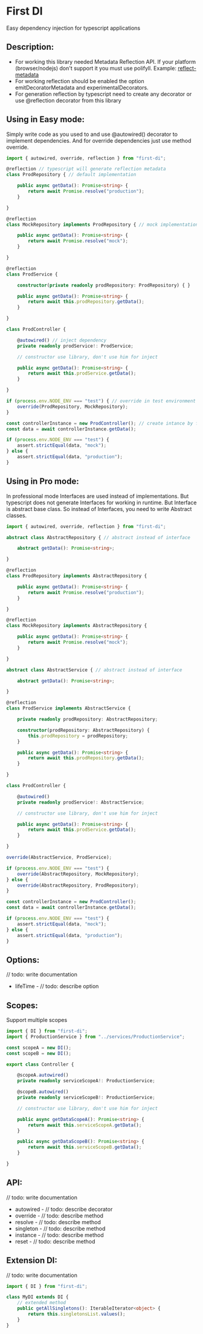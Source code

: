 First DI
=====

Easy dependency injection for typescript applications

Description:
------
- For working this library needed Metadata Reflection API. If your platform (browser/nodejs) don't support it you must use polifyll. Example: [reflect-metadata](https://www.npmjs.com/package/reflect-metadata)
- For working reflection should be enabled the option emitDecoratorMetadata and experimentalDecorators.
- For generation reflection by typescript need to create any decorator or use @reflection decorator from this library

Using in Easy mode:
------
 Simply write code as you used to and use @autowired() decorator to implement dependencies. And for override dependencies just use method override.

```typescript
import { autowired, override, reflection } from "first-di";

@reflection // typescript will generate reflection metadata
class ProdRepository { // default implementation

    public async getData(): Promise<string> {
        return await Promise.resolve("production");
    }

}

@reflection
class MockRepository implements ProdRepository { // mock implementation with same interface

    public async getData(): Promise<string> {
        return await Promise.resolve("mock");
    }

}

@reflection
class ProdService {

    constructor(private readonly prodRepository: ProdRepository) { }

    public async getData(): Promise<string> {
        return await this.prodRepository.getData();
    }

}

class ProdController {

    @autowired() // inject dependency
    private readonly prodService!: ProdService;

    // constructor use library, don't use him for inject

    public async getData(): Promise<string> {
        return await this.prodService.getData();
    }

}

if (process.env.NODE_ENV === "test") { // override in test environment
    override(ProdRepository, MockRepository);
}

const controllerInstance = new ProdController(); // create intance by framework
const data = await controllerInstance.getData();

if (process.env.NODE_ENV === "test") {
    assert.strictEqual(data, "mock");
} else {
    assert.strictEqual(data, "production");
}
```

Using in Pro mode:
------
 In professional mode Interfaces are used instead of implementations. But typescript does not generate Interfaces for working in runtime. But Interface is abstract base class. So instead of Interfaces, you need to write Abstract classes.

```typescript
import { autowired, override, reflection } from "first-di";

abstract class AbstractRepository { // abstract instead of interface

    abstract getData(): Promise<string>;

}

@reflection
class ProdRepository implements AbstractRepository {

    public async getData(): Promise<string> {
        return await Promise.resolve("production");
    }

}

@reflection
class MockRepository implements AbstractRepository {

    public async getData(): Promise<string> {
        return await Promise.resolve("mock");
    }

}

abstract class AbstractService { // abstract instead of interface

    abstract getData(): Promise<string>;

}

@reflection
class ProdService implements AbstractService {

    private readonly prodRepository: AbstractRepository;

    constructor(prodRepository: AbstractRepository) {
        this.prodRepository = prodRepository;
    }

    public async getData(): Promise<string> {
        return await this.prodRepository.getData();
    }

}

class ProdController {

    @autowired()
    private readonly prodService!: AbstractService;

    // constructor use library, don't use him for inject

    public async getData(): Promise<string> {
        return await this.prodService.getData();
    }

}

override(AbstractService, ProdService);

if (process.env.NODE_ENV === "test") {
    override(AbstractRepository, MockRepository);
} else {
    override(AbstractRepository, ProdRepository);
}

const controllerInstance = new ProdController();
const data = await controllerInstance.getData();

if (process.env.NODE_ENV === "test") {
    assert.strictEqual(data, "mock");
} else {
    assert.strictEqual(data, "production");
}
```

Options:
------
// todo: write documentation

- lifeTime - // todo: describe option

Scopes:
------
Support multiple scopes

```typescript
import { DI } from "first-di";
import { ProductionService } from "../services/ProductionService";

const scopeA = new DI();
const scopeB = new DI();

export class Controller {

    @scopeA.autowired()
    private readonly serviceScopeA!: ProductionService;

    @scopeB.autowired()
    private readonly serviceScopeB!: ProductionService;

    // constructor use library, don't use him for inject

    public async getDataScopeA(): Promise<string> {
        return await this.serviceScopeA.getData();
    }

    public async getDataScopeB(): Promise<string> {
        return await this.serviceScopeB.getData();
    }

}
```

API:
------
// todo: write documentation

- autowired - // todo: describe decorator
- override - // todo: describe method
- resolve - // todo: describe method
- singleton - // todo: describe method
- instance - // todo: describe method
- reset - // todo: describe method

Extension DI:
------
// todo: write documentation

```typescript
import { DI } from "first-di";

class MyDI extends DI {
    // extended method
    public getAllSingletons(): IterableIterator<object> {
        return this.singletonsList.values();
    }
}
```
